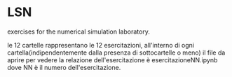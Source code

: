 # LSN
exercises for the numerical simulation laboratory.


le 12 cartelle rappresentano le 12 esercitazioni, all'interno di ogni cartella(indipendentemente dalla presenza di sottocartelle o meno) il file da aprire per vedere la relazione dell'esercitazione è esercitazioneNN.ipynb dove NN è il numero dell'esercitazione.
